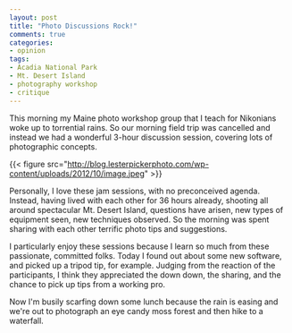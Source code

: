 ```yaml
---
layout: post
title: "Photo Discussions Rock!"
comments: true
categories:
- opinion
tags:
- Acadia National Park
- Mt. Desert Island
- photography workshop
- critique
---
```

This morning my Maine photo workshop group that I teach for Nikonians woke up to torrential rains. So our morning field trip was cancelled and instead we had a wonderful 3-hour discussion session, covering lots of photographic concepts.

{{< figure src="http://blog.lesterpickerphoto.com/wp-content/uploads/2012/10/image.jpeg" >}}

Personally, I love these jam sessions, with no preconceived agenda. Instead, having lived with each other for 36 hours already, shooting all around spectacular Mt. Desert Island, questions have arisen, new types of equipment seen, new techniques observed. So the morning was spent sharing with each other terrific photo tips and suggestions.

I particularly enjoy these sessions because I learn so much from these passionate, committed folks. Today I found out about some new software, and picked up a tripod tip, for example. Judging from the reaction of the participants, I think they appreciated the down down, the sharing, and the chance to pick up tips from a working pro.

Now I'm busily scarfing down some lunch because the rain is easing and we're out to photograph an eye candy moss forest and then hike to a waterfall.

 